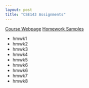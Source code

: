 ```yaml
---
layout: post
title: "CSE143 Assignments"
---
```


[Course Webpage](https://courses.cs.washington.edu/courses/cse143/17sp)
[Homework Samples](https://courses.cs.washington.edu/courses/cse143/17sp/homework.shtml)
- hmwk1
- hmwk2
- hmwk3
- hmwk4
- hmwk5
- hmwk6
- hmwk6
- hmwk7
- hmwk8
